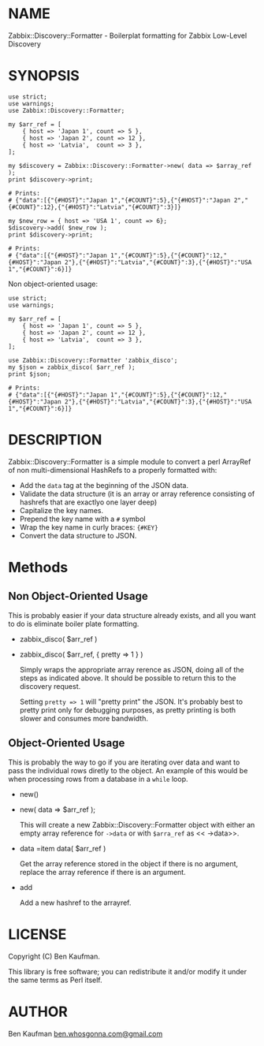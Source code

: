 # NAME

Zabbix::Discovery::Formatter - Boilerplat formatting for Zabbix Low-Level 
Discovery

# SYNOPSIS

    use strict;
    use warnings;
    use Zabbix::Discovery::Formatter;
    
    my $arr_ref = [
        { host => 'Japan 1', count => 5 },
        { host => 'Japan 2', count => 12 },
        { host => 'Latvia',  count => 3 },
    ];
    
    my $discovery = Zabbix::Discovery::Formatter->new( data => $array_ref );
    print $discovery->print;
    
    # Prints:
    # {"data":[{"{#HOST}":"Japan 1","{#COUNT}":5},{"{#HOST}":"Japan 2","{#COUNT}":12},{"{#HOST}":"Latvia","{#COUNT}":3}]}
    
    my $new_row = { host => 'USA 1', count => 6};
    $discovery->add( $new_row );
    print $discovery->print;
    
    # Prints:
    # {"data":[{"{#HOST}":"Japan 1","{#COUNT}":5},{"{#COUNT}":12,"{#HOST}":"Japan 2"},{"{#HOST}":"Latvia","{#COUNT}":3},{"{#HOST}":"USA 1","{#COUNT}":6}]}

Non object-oriented usage: 

    use strict;
    use warnings;
    
    my $arr_ref = [
        { host => 'Japan 1', count => 5 },
        { host => 'Japan 2', count => 12 },
        { host => 'Latvia',  count => 3 },
    ];
    
    use Zabbix::Discovery::Formatter 'zabbix_disco';
    my $json = zabbix_disco( $arr_ref );
    print $json;
    
    # Prints:
    # {"data":[{"{#HOST}":"Japan 1","{#COUNT}":5},{"{#COUNT}":12,"{#HOST}":"Japan 2"},{"{#HOST}":"Latvia","{#COUNT}":3},{"{#HOST}":"USA 1","{#COUNT}":6}]}
    

# DESCRIPTION

Zabbix::Discovery::Formatter is a simple module to convert a perl ArrayRef of
non multi-dimensional HashRefs to a properly formatted with:

- Add the `data` tag at the beginning of the JSON data.
- Validate the data structure (it is an array or array reference 
consisting of hashrefs that are exactlyo one layer deep)
- Capitalize the key names.
- Prepend the key name with a `#` symbol
- Wrap the key name in curly braces: `{#KEY}`
- Convert the data structure to JSON.

# Methods

## Non Object-Oriented Usage

This is probably easier if your data structure already exists, and all you want
to do is eliminate boiler plate formatting.

- zabbix\_disco( $arr\_ref )
- zabbix\_disco( $arr\_ref, { pretty => 1 } )

    Simply wraps the appropriate array rerence as JSON, doing all of the steps as
    indicated above.  It should be possible to return this to the discovery 
    request. 

    Setting `pretty => 1` will "pretty print" the JSON.  It's probably
    best to pretty print only for debugging purposes, as pretty printing is both 
    slower and consumes more bandwidth.

## Object-Oriented Usage

This is probably the way to go if you are iterating over data and want to pass
the individual rows diretly to the object.  An example of this would be when
processing rows from a database in a `while` loop.

- new()
- new( data => $arr\_ref );

    This will create a new Zabbix::Discovery::Formatter object with either an 
    empty array reference for `->data` or with `$arra_ref` as << ->data>>.

- data
=item data( $arr\_ref )

    Get the array reference stored in the object if there is no argument, replace
    the array reference if there is an argument.

- add

    Add a new hashref to the arrayref.

# LICENSE

Copyright (C) Ben Kaufman.

This library is free software; you can redistribute it and/or modify
it under the same terms as Perl itself.

# AUTHOR

Ben Kaufman <ben.whosgonna.com@gmail.com>
